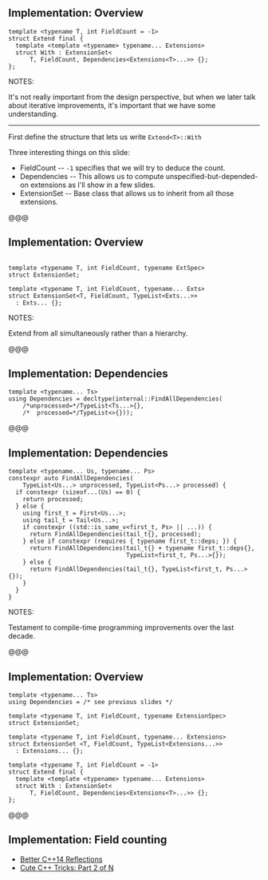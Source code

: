 ## Implementation: Overview

```cc[]
template <typename T, int FieldCount = -1>
struct Extend final {
  template <template <typename> typename... Extensions>
  struct With : ExtensionSet<
      T, FieldCount, Dependencies<Extensions<T>...>> {};
};
```
<!-- .element data-id="code-animation" class="fragment" data-fragment-id="1" -->

NOTES:

It's not really important from the design perspective, but when we later talk about iterative improvements, it's important that we have some understanding.

---

First define the structure that lets us write `Extend<T>::With`

Three interesting things on this slide:
* FieldCount -- `-1` specifies that we will try to deduce the count.
* Dependencies -- This allows us to compute unspecified-but-depended-on extensions as I'll show in a few slides.
* ExtensionSet -- Base class that allows us to inherit from all those extensions.

@@@ <!-- .element data-auto-animate -->

## Implementation: Overview

<pre data-id="code-animation"><code data-trim data-line-numbers>
template &lt;typename T, int FieldCount, typename ExtSpec&gt;
struct ExtensionSet;

template &lt;typename T, int FieldCount, typename... Exts&gt;
struct ExtensionSet&lt;T, FieldCount, TypeList&lt;Exts...&gt;&gt;
  : Exts... {};
</code></pre>

NOTES:

Extend from all simultaneously rather than a hierarchy.

@@@

## Implementation: Dependencies

```cc[]
template <typename... Ts>
using Dependencies = decltype(internal::FindAllDependencies(
    /*unprocessed=*/TypeList<Ts...>{},
    /*  processed=*/TypeList<>{}));
```

@@@

## Implementation: Dependencies

```cc[|4-5|7-10|11-13|15]
template <typename... Us, typename... Ps>
constexpr auto FindAllDependencies(
    TypeList<Us...> unprocessed, TypeList<Ps...> processed) {
  if constexpr (sizeof...(Us) == 0) {
    return processed;
  } else {
    using first_t = First<Us...>;
    using tail_t = Tail<Us...>;
    if constexpr ((std::is_same_v<first_t, Ps> || ...)) {
      return FindAllDependencies(tail_t{}, processed);
    } else if constexpr (requires { typename first_t::deps; }) {
      return FindAllDependencies(tail_t{} + typename first_t::deps{},
                                 TypeList<first_t, Ps...>{});
    } else {
      return FindAllDependencies(tail_t{}, TypeList<first_t, Ps...>{});
    }
  }
}
```
<!-- .element style="font-size:12pt; width:80%;" -->

NOTES:

Testament to compile-time programming improvements over the last decade.

@@@

## Implementation: Overview

```cc[]
template <typename... Ts>
using Dependencies = /* see previous slides */

template <typename T, int FieldCount, typename ExtensionSpec>
struct ExtensionSet;

template <typename T, int FieldCount, typename... Extensions>
struct ExtensionSet <T, FieldCount, TypeList<Extensions...>>
  : Extensions... {};

template <typename T, int FieldCount = -1>
struct Extend final {
  template <template <typename> typename... Extensions>
  struct With : ExtensionSet<
      T, FieldCount, Dependencies<Extensions<T>...>> {};
};
```
<!-- .element style="font-size:14pt; width:80%;" -->

@@@
<!-- .element data-auto-animate -->
## Implementation: Field counting

* [Better C++14 Reflections](https://youtu.be/UlNUNxLtBI0)
* [Cute C++ Tricks: Part 2 of N](https://youtu.be/EwEppzQe5Oc)
